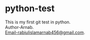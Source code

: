 # python-test
This is my first git test in python.
<br>
Author-Arnab.
<br>
Email-rabiulislamarnab456@gmail.com.
